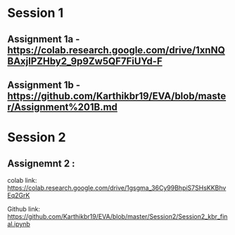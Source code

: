 # Session 1
 ## Assignment 1a - https://colab.research.google.com/drive/1xnNQBAxjlPZHby2_9p9Zw5QF7FiUYd-F
 ## Assignment 1b - https://github.com/Karthikbr19/EVA/blob/master/Assignment%201B.md
 
# Session 2
 ## Assignemnt 2 :
colab link: https://colab.research.google.com/drive/1gsgma_36Cy99BhpiS7SHsKKBhvEq2GrK

Github link: https://github.com/Karthikbr19/EVA/blob/master/Session2/Session2_kbr_final.ipynb

